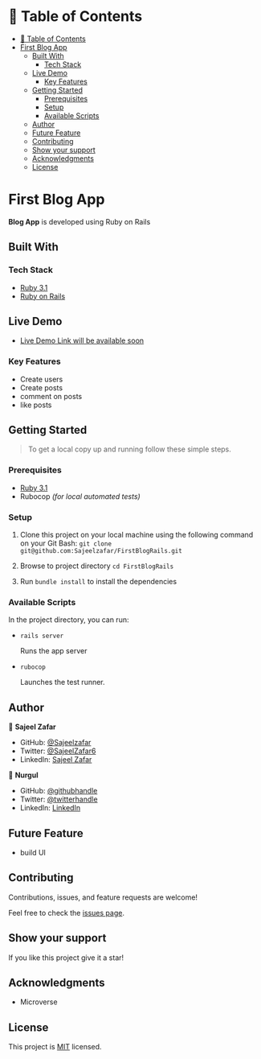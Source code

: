# 📗 Table of Contents

- [📗 Table of Contents](#-table-of-contents)
- [First Blog App](#first-blog-app)
  - [Built With](#built-with)
    - [Tech Stack](#tech-stack)
  - [Live Demo](#live-demo)
    - [Key Features](#key-features)
  - [Getting Started](#getting-started)
    - [Prerequisites](#prerequisites)
    - [Setup](#setup)
    - [Available Scripts](#available-scripts)
  - [Author](#author)
  - [Future Feature](#future-feature)
  - [Contributing](#contributing)
  - [Show your support ](#show-your-support-)
  - [Acknowledgments](#acknowledgments)
  - [License](#license)


# First Blog App


**Blog App** is developed using Ruby on Rails

## Built With

### Tech Stack 

<ul>
  <li><a href="https://www.ruby-lang.org/en/news/2022/11/24/ruby-3-1-3-released/">Ruby 3.1</a></li>
  <li><a href="https://www.ruby-lang.org/en/">Ruby on Rails</a></li>
</ul>

## Live Demo 

- [Live Demo Link will be available soon]()

### Key Features

- Create users
- Create posts
- comment on posts
- like posts

## Getting Started 

> To get a local copy up and running follow these simple steps.

### Prerequisites

  - <a href="https://www.ruby-lang.org/en/news/2022/11/24/ruby-3-1-3-released/">Ruby 3.1</a>
  - Rubocop _(for local automated tests)_

### Setup

1. Clone this project on your local machine using the following command on your Git Bash: `git clone git@github.com:Sajeelzafar/FirstBlogRails.git`

2. Browse to project directory `cd FirstBlogRails`

3. Run `bundle install` to install the dependencies


### Available Scripts

In the project directory, you can run:

- `rails server`

  Runs the app server

- `rubocop`

  Launches the test runner.

## Author

👤 **Sajeel Zafar**

- GitHub: [@Sajeelzafar](https://github.com/Sajeelzafar)
- Twitter: [@SajeelZafar6](https://twitter.com/SajeelZafar6)
- LinkedIn: [Sajeel Zafar](https://www.linkedin.com/in/sajeelzafar/)

👤 **Nurgul**

- GitHub: [@githubhandle](https://github.com/NurkaAmre)
- Twitter: [@twitterhandle](https://twitter.com/AmreNurgul)
- LinkedIn: [LinkedIn](https://www.linkedin.com/in/amre-nurgul/)

## Future Feature

- build UI 



## Contributing 

Contributions, issues, and feature requests are welcome!

Feel free to check the [issues page](../../issues/).

## Show your support <a name="support"></a>

If you like this project give it a star!

## Acknowledgments 

- Microverse 

## License 

This project is [MIT](./LICENSE) licensed.
